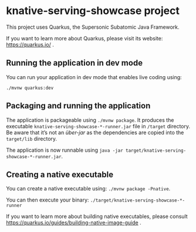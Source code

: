 # knative-serving-showcase project

This project uses Quarkus, the Supersonic Subatomic Java Framework.

If you want to learn more about Quarkus, please visit its website: https://quarkus.io/ .

## Running the application in dev mode

You can run your application in dev mode that enables live coding using:
```
./mvnw quarkus:dev
```

## Packaging and running the application

The application is packageable using `./mvnw package`.
It produces the executable `knative-serving-showcase-*-runner.jar` file in `/target` directory.
Be aware that it’s not an _über-jar_ as the dependencies are copied into the `target/lib` directory.

The application is now runnable using `java -jar target/knative-serving-showcase-*-runner.jar`.

## Creating a native executable

You can create a native executable using: `./mvnw package -Pnative`.

You can then execute your binary: `./target/knative-serving-showcase-*-runner`

If you want to learn more about building native executables, please consult https://quarkus.io/guides/building-native-image-guide .
